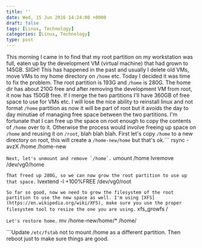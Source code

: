 ```yaml
---
title: ''
date: Wed, 15 Jun 2016 14:24:00 +0000
draft: false
tags: [Linux, Technology]
categories: [Linux, Technology]
type: post
---
```


This morning I came in to find that my root partition on my workstation was full, eaten up by the development VM (virtual machine) that had grown to 145GB. SIGH! This has happened in the past and usually I delete old VMs, move VMs to my home directory on `/home` etc. Today I decided it was time to fix the problem. The root partition is 193G and `/home` is 280G. The home dir has about 210G free and after removing the development VM from root, it now has 150GB free. If I merge the two partitions I'll have 360GB of free space to use for VMs etc. I will lose the nice ability to reinstall linux and not format `/home` partition as now it will be part of root but it avoids the day to day minutiae of managing free space between the two partitions. I'm fortunate that I can free up the space on root enough to copy the contents of `/home` over to it. Otherwise the process would involve freeing up space on `/home` and reusing it on `/root`, blah blah blah. First let's copy `/home` to a new directory on root, this will create a `/home-new/home` but that's ok.```
rsync -avzX /home /home-new

```Next, let's unmount and remove `/home`.```
umount /home
lvremove /dev/vg0/home

```That freed up 280G, so we can now grow the root partition to use up that space.```
lvextend -l +100%FREE /dev/vg0/root

```So far so good, now we need to grow the filesystem of the root partition to use the new space as well. I'm using [XFS](https://en.wikipedia.org/wiki/XFS), make sure you use the proper filesystem tool to resize the one you are using.```
xfs\_growfs /

```Let's restore home.```
mv /home-new/home/\* /home/

```Update `/etc/fstab` not to mount /home as a different partition. Then reboot just to make sure things are good.